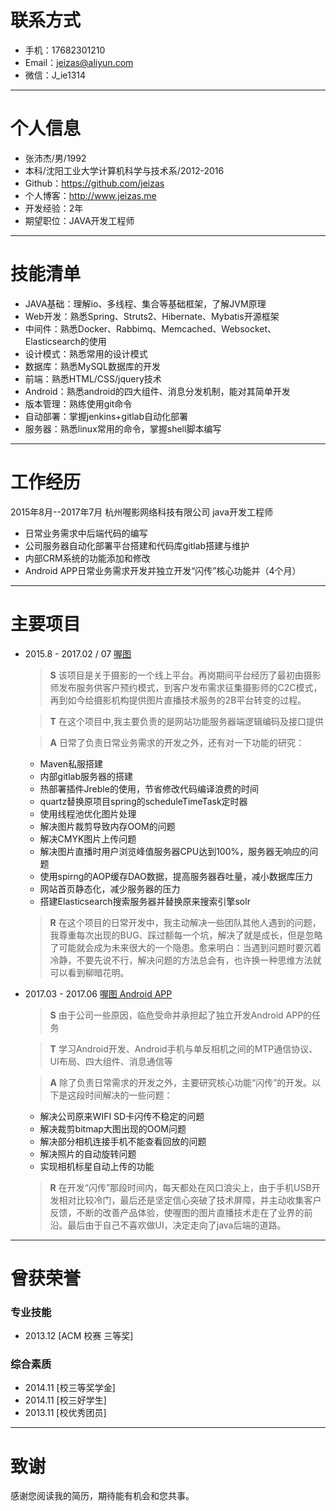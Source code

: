 # 联系方式
* 手机：17682301210
* Email：jeizas@aliyun.com
* 微信：J_ie1314

---

# 个人信息
* 张沛杰/男/1992
* 本科/沈阳工业大学计算机科学与技术系/2012-2016
* Github：<https://github.com/jeizas>
* 个人博客：<http://www.jeizas.me>
* 开发经验：2年
* 期望职位：JAVA开发工程师

---

# 技能清单
* JAVA基础：理解io、多线程、集合等基础框架，了解JVM原理 
* Web开发：熟悉Spring、Struts2、Hibernate、Mybatis开源框架
* 中间件：熟悉Docker、Rabbimq、Memcached、Websocket、Elasticsearch的使用
* 设计模式：熟悉常用的设计模式
* 数据库：熟悉MySQL数据库的开发
* 前端：熟悉HTML/CSS/jquery技术
* Android：熟悉android的四大组件、消息分发机制，能对其简单开发
* 版本管理：熟练使用git命令
* 自动部署：掌握jenkins+gitlab自动化部署
* 服务器：熟悉linux常用的命令，掌握shell脚本编写

---
# 工作经历

2015年8月--2017年7月 杭州喔影网络科技有限公司 java开发工程师

- 日常业务需求中后端代码的编写
- 公司服务器自动化部署平台搭建和代码库gitlab搭建与维护
- 内部CRM系统的功能添加和修改
- Android APP日常业务需求开发并独立开发“闪传”核心功能并（4个月）

---
# 主要项目
* 2015.8 - 2017.02 / 07 [喔图](http://www.alltuu.com)

	> **S** 该项目是关于摄影的一个线上平台。再岗期间平台经历了最初由摄影师发布服务供客户预约模式，到客户发布需求征集摄影师的C2C模式，再到如今给摄影机构提供图片直播技术服务的2B平台转变的过程。
	    
	> **T** 在这个项目中,我主要负责的是网站功能服务器端逻辑编码及接口提供
	
	> **A** 日常了负责日常业务需求的开发之外，还有对一下功能的研究：
	* Maven私服搭建
	* 内部gitlab服务器的搭建
	* 热部署插件Jreble的使用，节省修改代码编译浪费的时间
	* quartz替换原项目spring的scheduleTimeTask定时器
	* 使用线程池优化图片处理
	* 解决图片裁剪导致内存OOM的问题
	* 解决CMYK图片上传问题
	* 解决图片直播时用户浏览峰值服务器CPU达到100%，服务器无响应的问题
	* 使用spirng的AOP缓存DAO数据，提高服务器吞吐量，减小数据库压力
	* 网站首页静态化，减少服务器的压力
	* 搭建Elasticsearch搜索服务器并替换原来搜索引擎solr	   
	> **R** 在这个项目的日常开发中，我主动解决一些团队其他人遇到的问题，我尊重每次出现的BUG、踩过额每一个坑，解决了就是成长，但是忽略了可能就会成为未来很大的一个隐患。愈来明白：当遇到问题时要沉着冷静，不要先说不行，解决问题的方法总会有，也许换一种思维方法就可以看到柳暗花明。

* 2017.03 - 2017.06 [喔图 Android APP](http://a.app.qq.com/o/simple.jsp?pkgname=com.alltuu.android)

	> **S** 由于公司一些原因，临危受命并承担起了独立开发Android APP的任务

	> **T** 学习Android开发、Android手机与单反相机之间的MTP通信协议、UI布局、四大组件、消息通信等

	> **A** 除了负责日常需求的开发之外，主要研究核心功能“闪传”的开发。以下是这段时间解决的一些问题：
	
	* 解决公司原来WIFI SD卡闪传不稳定的问题
	* 解决裁剪bitmap大图出现的OOM问题
	* 解决部分相机连接手机不能查看回放的问题
	* 解决照片的自动旋转问题
	* 实现相机标星自动上传的功能

	> **R** 在开发“闪传”那段时间内，每天都处在风口浪尖上，由于手机USB开发相对比较冷门，最后还是坚定信心突破了技术屏障，并主动收集客户反馈，不断的改善产品体验，使喔图的图片直播技术走在了业界的前沿。最后由于自己不喜欢做UI，决定走向了java后端的道路。

---

# 曾获荣誉
### 专业技能
* 2013.12   [ACM 校赛 三等奖]

### 综合素质
* 2014.11 [校三等奖学金] 
* 2014.11 [校三好学生]
* 2013.11 [校优秀团员]

---

# 致谢
感谢您阅读我的简历，期待能有机会和您共事。